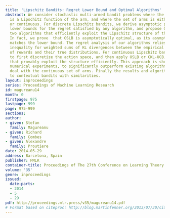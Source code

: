 ```yaml
---
title: 'Lipschitz Bandits: Regret Lower Bound and Optimal Algorithms'
abstract: We consider stochastic multi-armed bandit problems where the expected reward
  is a Lipschitz function of the arm, and where the set of arms is either discrete
  or continuous. For discrete Lipschitz bandits, we derive asymptotic problem specific
  lower bounds for the regret satisfied by any algorithm, and propose OSLB and CKL-UCB,
  two algorithms that efficiently exploit the Lipschitz structure of the problem.
  In fact, we prove  that OSLB is asymptotically optimal, as its asymptotic regret
  matches the lower bound. The regret analysis of our algorithms relies on a new concentration
  inequality for weighted sums of KL divergences between the empirical distributions
  of rewards and their true distributions. For continuous Lipschitz bandits, we propose
  to first discretize the action space, and then apply OSLB or CKL-UCB, algorithms
  that provably exploit the structure efficiently. This approach is shown, through
  numerical experiments, to significantly outperform existing algorithms that directly
  deal with the continuous set of arms. Finally the results and algorithms are extended
  to contextual bandits with similarities.
layout: inproceedings
series: Proceedings of Machine Learning Research
id: magureanu14
month: 0
firstpage: 975
lastpage: 999
page: 975-999
sections: 
author:
- given: Stefan
  family: Magureanu
- given: Richard
  family: Combes
- given: Alexandre
  family: Proutiere
date: 2014-05-29
address: Barcelona, Spain
publisher: PMLR
container-title: Proceedings of The 27th Conference on Learning Theory
volume: '35'
genre: inproceedings
issued:
  date-parts:
  - 2014
  - 5
  - 29
pdf: http://proceedings.mlr.press/v35/magureanu14.pdf
# Format based on citeproc: http://blog.martinfenner.org/2013/07/30/citeproc-yaml-for-bibliographies/
---
```


